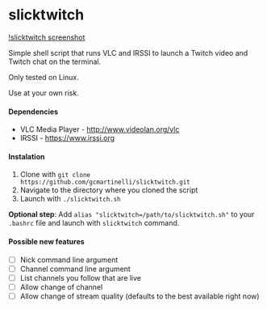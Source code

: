 # slicktwitch

[!slicktwitch screenshot](https://i.imgur.com/YoUyZml.png)

Simple shell script that runs VLC and IRSSI to launch a Twitch video and Twitch chat on the terminal.

Only tested on Linux.

Use at your own risk.

#### Dependencies
* VLC Media Player - http://www.videolan.org/vlc
* IRSSI - https://www.irssi.org

#### Instalation
1. Clone with `git clone https://github.com/gcmartinelli/slicktwitch.git`
2. Navigate to the directory where you cloned the script
3. Launch with `./slicktwitch.sh`

**Optional step**: Add `alias "slicktwitch=/path/to/slicktwitch.sh"` to your `.bashrc` file and launch with `slicktwitch` command.

#### Possible new features
- [ ] Nick command line argument
- [ ] Channel command line argument
- [ ] List channels you follow that are live
- [ ] Allow change of channel
- [ ] Allow change of stream quality (defaults to the best available right now)
